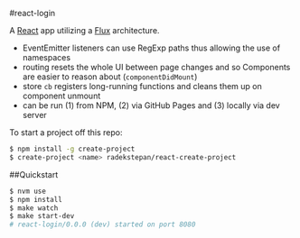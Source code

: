 #react-login

A [React](http://facebook.github.io/react/) app utilizing a [Flux](http://facebook.github.io/flux/) architecture.

- EventEmitter listeners can use RegExp paths thus allowing the use of namespaces
- routing resets the whole UI between page changes and so Components are easier to reason about (`componentDidMount`)
- store `cb` registers long-running functions and cleans them up on component unmount
- can be run (1) from NPM, (2) via GitHub Pages and (3) locally via dev server

To start a project off this repo:

```bash
$ npm install -g create-project
$ create-project <name> radekstepan/react-create-project
```

##Quickstart

```bash
$ nvm use
$ npm install
$ make watch
$ make start-dev
# react-login/0.0.0 (dev) started on port 8080
```

